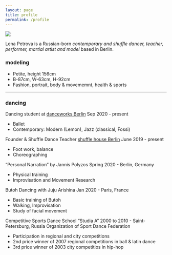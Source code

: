 ```yaml
---
layout: page
title: profile
permalink: /profile
---
```

<img src="https://b.radikal.ru/b15/2105/42/57a6527b2e55t.jpg">

Lena Petrova is a Russian-born *contemporary and shuffle dancer, teacher, performer, martial artist and model* based in Berlin.

### modeling

- Petite, height 156cm
- B-87cm, W-63cm, H-92cm
- Fashion, portrait, body & movememnt, health & sports

_____

### dancing

Dancing student at
[danceworks Berlin](https://www.danceworks.berlin/) Sep 2020 - present
- Ballet
- Contemporary: Modern (Lemon), Jazz (classical, Fossi)


Founder & Shuffle Dance Teacher
[shuffle house Berlin](shuffle.house) June 2019 - present
- Foot work, balance
- Choreographing

“Personal Narration” by Jannis Polyzos Spring 2020 - Berlin, Germany
- Physical training
- Improvisation and Movement Research


Butoh Dancing with Juju Arishina Jan 2020 - Paris, France
- Basic training of Butoh
- Walking, Improvisation
- Study of facial movement


Competitive Sports Dance School “Studia A”
2000 to 2010 - Saint-Petersburg, Russia
Organization of Sport Dance Federation
- Participation in regional and city competitions
- 2nd price winner of 2007 regional competitions in ball & latin dance
- 3rd price winner of 2003 city competitios in hip-hop